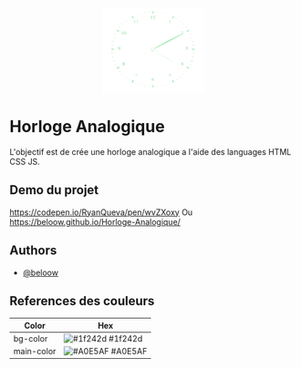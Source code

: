 <div align="center">
    <img src="horloge.png" alt="Logo" width="180" height="150">
</div>

# Horloge Analogique

L'objectif est de crée une horloge analogique a l'aide des languages HTML CSS JS.




## Demo du projet

https://codepen.io/RyanQueva/pen/wvZXoxy
Ou 
https://beloow.github.io/Horloge-Analogique/


## Authors

- [@beloow](https://www.github.com/beloow)

## References des couleurs

| Color             | Hex                                                                    |
| ----------------- | ---------------------------------------------------------------------- |
| bg-color | ![#1f242d](https://via.placeholder.com/10/0a192f?text=+) #1f242d |
| main-color | ![#A0E5AF](https://via.placeholder.com/10/00b48a?text=+) #A0E5AF |